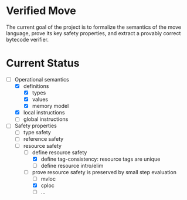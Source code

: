 # Verified Move

The current goal of the project is to formalize the semantics of the move language, prove its key safety properties, and extract a provably correct bytecode verifier.

# Current Status

- [ ] Operational semantics
    - [x] definitions
        - [x] types
        - [x] values
        - [x] memory model
    - [x] local instructions
    - [ ] global instructions
- [ ] Safety properties
    - [ ] type safety
    - [ ] reference safety
    - [ ] resource safety
        - [ ] define resource safety
            - [x] define tag-consistency: resource tags are unique
            - [ ] define resource intro/elim
        - [ ] prove resource safety is preserved by small step evaluation
            - [ ] mvloc
            - [x] cploc
            - [ ] ...

